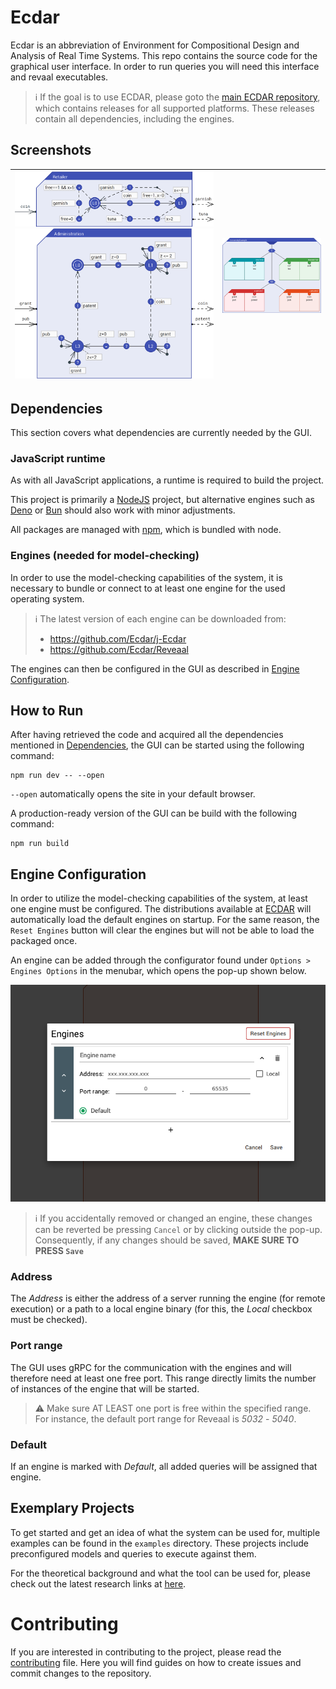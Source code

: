 # Ecdar

Ecdar is an abbreviation of Environment for Compositional Design and Analysis of Real Time Systems.
This repo contains the source code for the graphical user interface. In order to run queries you will need this interface and revaal executables.

> :information_source: If the goal is to use ECDAR, please goto the [main ECDAR repository](https://github.com/Ecdar/ECDAR), which contains releases for all supported platforms. These releases contain all dependencies, including the engines.

## Screenshots

| <img src="presentation/Retailer.png" width="400"> <img src="presentation/Administration.png" width="400"> | <img src="presentation/UniversityExample.png" width="400"> |
| --------------------------------------------------------------------------------------------------------- | ---------------------------------------------------------- |

<a id="dependencies"></a>

## Dependencies

This section covers what dependencies are currently needed by the GUI.

### JavaScript runtime

As with all JavaScript applications, a runtime is required to build the project.

This project is primarily a [NodeJS](https://nodejs.org) project, but alternative engines such as [Deno](https://deno.com/) or [Bun](https://bun.sh/) should also work with minor adjustments.

All packages are managed with [npm](https://www.npmjs.com/), which is bundled with node.

### Engines (needed for model-checking)

In order to use the model-checking capabilities of the system, it is necessary to bundle or connect to at least one engine for the used operating system.

> :information_source: The latest version of each engine can be downloaded from:
>
> - https://github.com/Ecdar/j-Ecdar
> - https://github.com/Ecdar/Reveaal

The engines can then be configured in the GUI as described in [Engine Configuration](#engine_configuration).

## How to Run

After having retrieved the code and acquired all the dependencies mentioned in [Dependencies](#dependencies), the GUI can be started using the following command:

```shell
npm run dev -- --open
```

`--open` automatically opens the site in your default browser.

A production-ready version of the GUI can be build with the following command:

```shell
npm run build
```

<a id="engine_configuration"></a>

## Engine Configuration

In order to utilize the model-checking capabilities of the system, at least one engine must be configured.
The distributions available at [ECDAR](https://github.com/Ecdar/ECDAR) will automatically load the default engines on startup.
For the same reason, the `Reset Engines` button will clear the engines but will not be able to load the packaged once.

An engine can be added through the configurator found under `Options > Engines Options` in the menubar, which opens the pop-up shown below.

<img src="presentation/EngineConfiguration.png" alt="Engine Configuration Pop-up">

> :information_source: If you accidentally removed or changed an engine, these changes can be reverted be pressing `Cancel` or by clicking outside the pop-up. Consequently, if any changes should be saved, **MAKE SURE TO PRESS `Save`**

### Address

The _Address_ is either the address of a server running the engine (for remote execution) or a path to a local engine binary (for this, the _Local_ checkbox must be checked).

### Port range

The GUI uses gRPC for the communication with the engines and will therefore need at least one free port. This range directly limits the number of instances of the engine that will be started.

> :warning: Make sure AT LEAST one port is free within the specified range. For instance, the default port range for Reveaal is _5032_ - _5040_.

### Default

If an engine is marked with _Default_, all added queries will be assigned that engine.

## Exemplary Projects

To get started and get an idea of what the system can be used for, multiple examples can be found in the `examples` directory.
These projects include preconfigured models and queries to execute against them.

For the theoretical background and what the tool can be used for, please check out the latest research links at [here](https://ulrik.blog.aau.dk/ecdar/).

# Contributing

If you are interested in contributing to the project, please read the [contributing](.github/CONTRIBUTING.md) file. Here you will find guides on how to create issues and commit changes to the repository.
